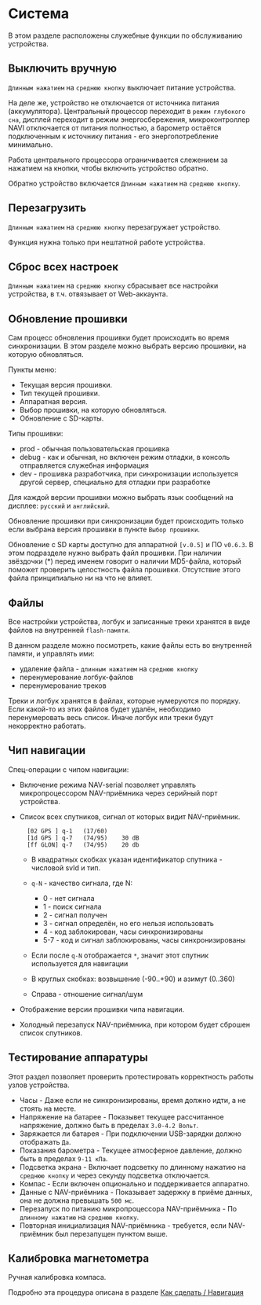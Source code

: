 # Система

В этом разделе расположены служебные функции по обслуживанию устройства.


## Выключить вручную

`Длинным нажатием` на `среднюю кнопку` выключает питание устройства.

На деле же, устройство не отключается от источника питания (аккумулятора). Центральный процессор переходит в `режим глубокого сна`, дисплей переходит в режим энергосбережения, микроконтроллер NAVI отключается от питания полностью, а барометр остаётся подключенным к источнику питания - его энергопотребление минимально.

Работа центрального процессора ограничивается слежением за нажатием на кнопки, чтобы включить устройство обратно.

Обратно устройство включается `Длинным нажатием` на `среднюю кнопку`.


## Перезагрузить

`Длинным нажатием` на `среднюю кнопку` перезагружает устройство.

Функция нужна только при нештатной работе устройства.


## Сброс всех настроек

`Длинным нажатием` на `среднюю кнопку` сбрасывает все настройки устройства, в т.ч. отвязывает от Web-аккаунта.


## Обновление прошивки

Сам процесс обновления прошивки будет происходить во время синхронизации. В этом разделе можно выбрать версию прошивки, на которую обновляться.

Пункты меню:

* Текущая версия прошивки.
* Тип текущей прошивки.
* Аппаратная версия.
* Выбор прошивки, на которую обновляться.
* Обновление с SD-карты.

Типы прошивки:

* prod - обычная пользовательская прошивка
* debug - как и обычная, но включен режим отладки, в консоль отправляется служебная информация
* dev - прошивка разработчика, при синхронизации используется другой сервер, специально для отладки при разработке

Для каждой версии прошивки можно выбрать язык сообщений на дисплее: `русский` и `английский`.

Обновление прошивки при синхронизации будет происходить только если выбрана версия прошивки в пункте `Выбор прошивки`.

Обновление с SD карты доступно для аппаратной `[v.0.5]` и ПО `v0.6.3`. В этом подразделе нужно выбрать файл прошивки.
При наличии звёздочки (*) перед именем говорит о наличии MD5-файла, который поможет проверить целостность файла прошивки.
Отсутствие этого файла принципиально ни на что не влияет.


## Файлы

Все настройки устройства, логбук и записанные треки хранятся в виде файлов на внутренней `flash-памяти`.

В данном разделе можно посмотреть, какие файлы есть во внутренней памяти, и управлять ими:

* удаление файла - `длинным нажатием` на `среднюю кнопку`
* перенумерование логбук-файлов
* перенумерование треков

Треки и логбук хранятся в файлах, которые нумеруются по порядку. Если какой-то из этих файлов будет удалён, необходимо перенумеровать весь список. Иначе логбук или треки будут некорректно работать.


## Чип навигации

Спец-операции с чипом навигации:

* Включение режима NAV-serial позволяет управлять микропроцессором NAV-приёмника через серийный порт устройства.

* Список всех спутников, сигнал от которых видит NAV-приёмник.

        [02 GPS ] q-1   (17/60)
        [1d GPS ] q-7   (74/95)    30 dB
        [ff GLON] q-7   (74/95)    20 db

    * В квадратных скобках указан идентификатор спутника - числовой svId и тип.

    * `q-N` - качество сигнала, где N:

        * 0 - нет сигнала
        * 1 - поиск сигнала
        * 2 - сигнал получен
        * 3 - сигнал определён, но его нельзя использовать
        * 4 - код заблокирован, часы синхронизированы
        * 5-7 - код и сигнал заблокированы, часы синхронизированы

    * Если после `q-N` отображается `*`, значит этот спутник используется для навигации

    * В круглых скобках: возвышение (-90..+90) и азимут (0..360)

    * Справа - отношение сигнал/шум

* Отображение версии прошивки чипа навигации.

* Холодный перезапуск NAV-приёмника, при котором будет сброшен список спутников.


## Тестирование аппаратуры

Этот раздел позволяет проверить протестировать корректность работы узлов устройства.

* Часы - Даже если не синхронизированы, время должно идти, а не стоять на месте.
* Напряжение на батарее - Показывет текущее рассчитанное напряжение, должно быть в пределах `3.0-4.2 Вольт`.
* Заряжается ли батарея - При подключении USB-зарядки должно отображать `Да`.
* Показания барометра - Текущее атмосферное давление, должно быть в пределах `9-11 кПа`.
* Подсветка экрана - Включает подсветку по длинному нажатию на `среднюю кнопку` и через секунду подсветка отключается.
* Компас - Если включен опционально и поддерживается аппаратно.
* Данные с NAV-приёмника - Показывает задержку в приёме данных, она не должна превышать `500 мс`.
* Перезапуск по питанию микропроцессора NAV-приёмника -  По `длинному нажатию` на `среднюю кнопку`.
* Повторная инициализация NAV-приёмника - требуется, если NAV-приёмник был перезапущен пунктом выше.


## Калибровка магнетометра

Ручная калибровка компаса.

Подробно эта процедура описана в разделе [Как сделать / Навигация](../howdo/01.navigation.md#как-откалибровать-компас)
